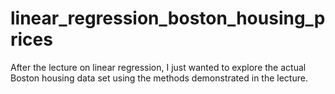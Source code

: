 # linear_regression_boston_housing_prices
After the lecture on linear regression, I just wanted to explore the actual Boston housing data set using the methods demonstrated in the lecture.
